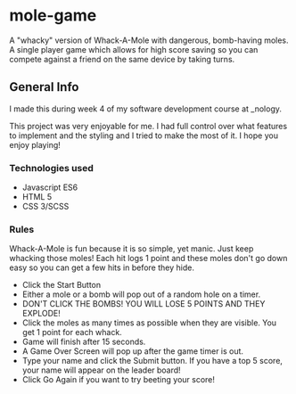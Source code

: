 # mole-game
A "whacky" version of Whack-A-Mole with dangerous, bomb-having moles. A single player game which allows for high score saving so you can compete against a friend on the same device by taking turns.

## General Info 
I made this during week 4 of my software development course at _nology. 

This project was very enjoyable for me. I had full control over what features to implement and the styling and I tried to make the most of it. I hope you enjoy playing!

### Technologies used
* Javascript ES6
* HTML 5
* CSS 3/SCSS

### Rules
Whack-A-Mole is fun because it is so simple, yet manic. Just keep whacking those moles! Each hit logs 1 point and these moles don't go down easy so you can get a few hits in before they hide.

* Click the Start Button
* Either a mole or a bomb will pop out of a random hole on a timer. 
* DON'T CLICK THE BOMBS! YOU WILL LOSE 5 POINTS AND THEY EXPLODE!
* Click the moles as many times as possible when they are visible. You get 1 point for each whack.
* Game will finish after 15 seconds.
* A Game Over Screen will pop up after the game timer is out.
* Type your name and click the Submit button. If you have a top 5 score, your name will appear on the leader board!
* Click Go Again if you want to try beeting your score!
